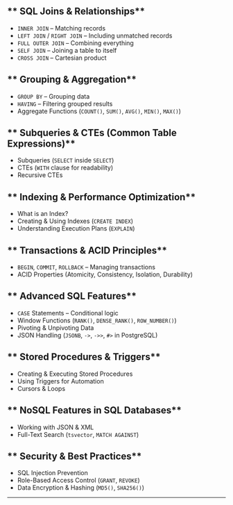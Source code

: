 
## ** SQL Joins & Relationships**  
- `INNER JOIN` – Matching records  
- `LEFT JOIN` / `RIGHT JOIN` – Including unmatched records  
- `FULL OUTER JOIN` – Combining everything  
- `SELF JOIN` – Joining a table to itself  
- `CROSS JOIN` – Cartesian product  

## ** Grouping & Aggregation**  
- `GROUP BY` – Grouping data  
- `HAVING` – Filtering grouped results  
- Aggregate Functions (`COUNT()`, `SUM()`, `AVG()`, `MIN()`, `MAX()`)  

## ** Subqueries & CTEs (Common Table Expressions)**  
- Subqueries (`SELECT` inside `SELECT`)  
- CTEs (`WITH` clause for readability)  
- Recursive CTEs  

## ** Indexing & Performance Optimization**  
- What is an Index?  
- Creating & Using Indexes (`CREATE INDEX`)  
- Understanding Execution Plans (`EXPLAIN`)  

## ** Transactions & ACID Principles**  
- `BEGIN`, `COMMIT`, `ROLLBACK` – Managing transactions  
- ACID Properties (Atomicity, Consistency, Isolation, Durability)  

## ** Advanced SQL Features**  
- `CASE` Statements – Conditional logic  
- Window Functions (`RANK()`, `DENSE_RANK()`, `ROW_NUMBER()`)  
- Pivoting & Unpivoting Data  
- JSON Handling (`JSONB`, `->`, `->>`, `#>` in PostgreSQL)  

## ** Stored Procedures & Triggers**  
- Creating & Executing Stored Procedures  
- Using Triggers for Automation  
- Cursors & Loops  

## ** NoSQL Features in SQL Databases**  
- Working with JSON & XML  
- Full-Text Search (`tsvector`, `MATCH AGAINST`)  

## ** Security & Best Practices**  
- SQL Injection Prevention  
- Role-Based Access Control (`GRANT`, `REVOKE`)  
- Data Encryption & Hashing (`MD5()`, `SHA256()`)  

---
